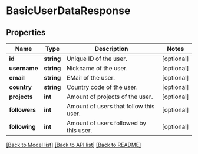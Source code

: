 # BasicUserDataResponse

## Properties
Name | Type | Description | Notes
------------ | ------------- | ------------- | -------------
**id** | **string** | Unique ID of the user. | [optional] 
**username** | **string** | Nickname of the user. | [optional] 
**email** | **string** | EMail of the user. | [optional] 
**country** | **string** | Country code of the user. | [optional] 
**projects** | **int** | Amount of projects of the user. | [optional] 
**followers** | **int** | Amount of users that follow this user. | [optional] 
**following** | **int** | Amount of users followed by this user. | [optional] 

[[Back to Model list]](../README.md#documentation-for-models) [[Back to API list]](../README.md#documentation-for-api-endpoints) [[Back to README]](../README.md)


